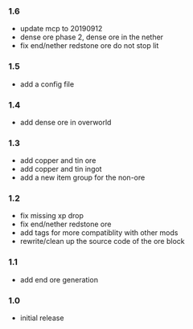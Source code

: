 ### 1.6
+ update mcp to 20190912
+ dense ore phase 2, dense ore in the nether
+ fix end/nether redstone ore do not stop lit
### 1.5
+ add a config file
### 1.4
+ add dense ore in overworld
### 1.3
+ add copper and tin ore
+ add copper and tin ingot
+ add a new item group for the non-ore
### 1.2
+ fix missing xp drop
+ fix end/nether redstone ore
+ add tags for more compatiblity with other mods
+ rewrite/clean up the source code of the ore block
### 1.1
+ add end ore generation
### 1.0
+ initial release
